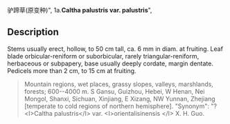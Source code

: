驴蹄草(原变种)",
1a.**Caltha palustris var. palustris**",

## Description
Stems usually erect, hollow, to 50 cm tall, ca. 6 mm in diam. at fruiting. Leaf blade orbicular-reniform or suborbicular, rarely triangular-reniform, herbaceous or subpapery, base usually deeply cordate, margin dentate. Pedicels more than 2 cm, to 15 cm at fruiting.

> Mountain regions, wet places, grassy slopes, valleys, marshlands, forests; 600--4000 m. S Gansu, Guizhou, Hebei, W Henan, Nei Mongol, Shanxi, Sichuan, Xinjiang, E Xizang, NW Yunnan, Zhejiang [temperate to cold regions of northern hemisphere].
  "Synonym": "?&lt;I&gt;Caltha palustris&lt;/I&gt; var. &lt;I&gt;orientalisinensis &lt;/I&gt; X. H. Guo.
